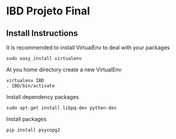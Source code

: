 IBD Projeto Final
=================

Install Instructions
--------------------

It is recommended to install VirtualEnv to deal with your packages

    sudo easy_install virtualenv

At you home directory create a new VirtualEnv

    virtualenv IBD
    . IBD/bin/activate

Install dependency packages

    sudo apt-get install libpq-dev python-dev

Install packages

    pip install psycopg2

